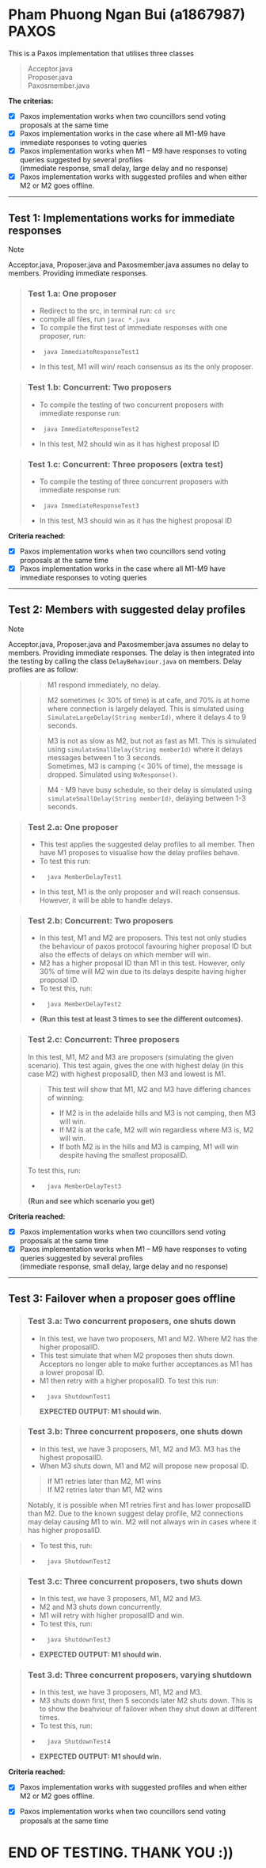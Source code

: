 # **Pham Phuong Ngan Bui (a1867987) PAXOS**
This is a Paxos implementation that utilises three classes 
> Acceptor.java  
> Proposer.java  
> Paxosmember.java  

**The criterias:** 
- [x] Paxos implementation works when two councillors send voting proposals at the same time
- [x] Paxos implementation works in the case where all M1-M9 have immediate responses to voting queries
- [x] Paxos implementation works when M1 – M9 have responses to voting queries suggested by several profiles  
      (immediate response, small delay, large delay and no response)
- [x] Paxos implementation works with suggested profiles and when either M2 or M2 goes offline.
_______
## Test 1: Implementations works for immediate responses  
> [!NOTE]  
> Acceptor.java, Proposer.java and Paxosmember.java assumes no delay to members. Providing immediate responses.

> ### Test 1.a: One proposer  
> - Redirect to the src, in terminal run: `cd src`  
> - compile all files, run `javac *.java`  
> - To compile the first test of immediate responses with one proposer, run:  
> -      java ImmediateResponseTest1  
> - In this test, M1 will win/ reach consensus as its the only proposer. 

> ### Test 1.b: Concurrent: Two proposers  
> - To compile the testing of two concurrent proposers with immediate response run:  
> -      java ImmediateResponseTest2  
> - In this test, M2 should win as it has highest proposal ID 

> ### Test 1.c: Concurrent: Three proposers (extra test)
> - To compile the testing of three concurrent proposers with immediate response run:  
> -      java ImmediateResponseTest3  
> - In this test, M3 should win as it has the highest proposal ID


**Criteria reached:**
- [x] Paxos implementation works when two councillors send voting proposals at the same time
- [x] Paxos implementation works in the case where all M1-M9 have immediate responses to voting queries
_______
## Test 2: Members with suggested delay profiles
> [!NOTE]  
> Acceptor.java, Proposer.java and Paxosmember.java assumes no delay to members. Providing immediate responses.
> The delay is then integrated into the testing by calling the class `DelayBehaviour.java` on members. Delay profiles are as follow:  

>> M1 respond immediately, no delay.
>
>> M2 sometimes (< 30% of time) is at cafe, and 70% is at home where connection is largely delayed. This is  simulated using `SimulateLargeDelay(String memberId)`, where it delays 4 to 9 seconds.
>
>> M3 is not as slow as M2, but not as fast as M1. This is simulated using `simulateSmallDelay(String memberId)`
>> where it delays messages between 1 to 3 seconds.  
>> Sometimes, M3 is camping (< 30% of time), the message is dropped. Simulated using  `NoResponse()`.
>
>> M4 - M9 have busy schedule, so their delay is simulated using `simulateSmallDelay(String memberId)`, delaying between 1-3 seconds.

> ### Test 2.a: One proposer
> - This test applies the suggested delay profiles to all member. Then have M1 proposes to visualise how the delay profiles behave.  
> - To test this run:
> -       java MemberDelayTest1  
> - In this test, M1 is the only proposer and will reach consensus. However, it will be able to handle delays.

> ### Test 2.b: Concurrent: Two proposers
> - In this test, M1 and M2 are proposers. This test not only studies the behaviour of paxos protocol favouring higher proposal ID but also the effects of delays on which member will win.
> - M2 has a higher proposal ID than M1 in this test. However, only 30% of time will M2 win due to its delays despite having higher proposal ID.
> - To test this, run:
> -       java MemberDelayTest2
> - **(Run this test at least 3 times to see the different outcomes).**  

> ### Test 2.c: Concurrent: Three proposers
> In this test, M1, M2 and M3 are proposers (simulating the given scenario). This test again, gives the one with highest delay (in this case M2) with highest proposalID, then M3 and lowest is M1.  
>> This test will show that M1, M2 and M3 have differing chances of winning:
>> - If M2 is in the adelaide hills and M3 is not camping, then M3 will win.  
>> - If M2 is at the cafe, M2 will win regardless where M3 is, M2 will win.  
>> - If both M2 is in the hills and M3 is camping, M1 will win despite having the smallest proposalID.  
>
> To test this, run:  
> -       java MemberDelayTest3   
>  **(Run and see which scenario you get)**


**Criteria reached:**
- [x] Paxos implementation works when two councillors send voting proposals at the same time
- [x] Paxos implementation works when M1 – M9 have responses to voting queries suggested by several profiles  
      (immediate response, small delay, large delay and no response)
_______

## Test 3: Failover when a proposer goes offline

>### Test 3.a: Two concurrent proposers, one shuts down
> - In this test, we have two proposers, M1 and M2. Where M2 has the higher proposalID.
> - This test simulate that when M2 proposes then shuts down. Acceptors no longer able to make further acceptances as M1 has a lower proposal ID.
> - M1 then retry with a higher proposalID. To test this run:
> -       java ShutdownTest1  
>   **EXPECTED OUTPUT: M1 should win.**

>### Test 3.b: Three concurrent proposers, one shuts down
> - In this test, we have 3 proposers, M1, M2 and M3. M3 has the highest proposalID.
> - When M3 shuts down, M1 and M2 will propose new proposal ID.
> > If M1 retries later than M2, M1 wins  
> > If M2 retries later than M1, M2 wins
> > 
> Notably, it is possible when M1 retries first and has lower proposalID than M2.
> Due to the known suggest delay profile, M2 connections may delay causing M1 to win. M2 will not always win in cases where it has higher proposalID.
>>

> - To test this, run:  
> -       java ShutdownTest2   

>### Test 3.c: Three concurrent proposers, two shuts down
> - In this test, we have 3 proposers, M1, M2 and M3.
> - M2 and M3 shuts down concurrently.
> - M1 will retry with higher proposalID and win.
> - To test this, run:
> -       java ShutdownTest3
> - **EXPECTED OUTPUT: M1 should win.** 


>### Test 3.d: Three concurrent proposers, varying shutdown
> - In this test, we have 3 proposers, M1, M2 and M3.
> - M3 shuts down first, then 5 seconds later M2 shuts down. This is to show the beahviour of failover when they shut down at different times.
> - To test this, run:
> -       java ShutdownTest4
> -  **EXPECTED OUTPUT: M1 should win.** 

**Criteria reached:**
- [x] Paxos implementation works with suggested profiles and when either M2 or M2 goes offline.
- [x] Paxos implementation works when two councillors send voting proposals at the same time


# END OF TESTING. THANK YOU :))


